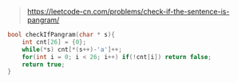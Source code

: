 > https://leetcode-cn.com/problems/check-if-the-sentence-is-pangram/

``` c
bool checkIfPangram(char * s){
    int cnt[26] = {0};
    while(*s) cnt[*(s++)-'a']++;
    for(int i = 0; i < 26; i++) if(!cnt[i]) return false;
    return true;
}
```